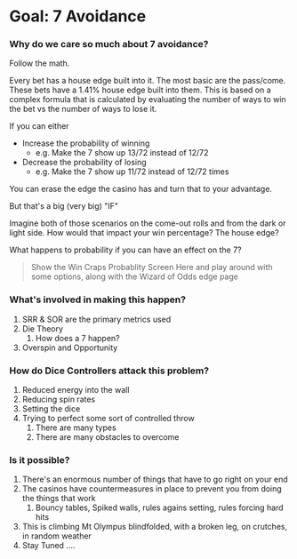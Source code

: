 # Goal: 7 Avoidance

### Why do we care so much about 7 avoidance?

Follow the math.

Every bet has a house edge built into it. The most basic are the pass/come. These bets have a 1.41% house edge built into them. This is based on a complex formula that is calculated by evaluating the number of ways to win the bet vs the number of ways to lose it.

If you can either

* Increase the probability of winning 
  * e.g. Make the 7 show up 13/72 instead of 12/72
* Decrease the probability of losing
  * e.g. Make the 7 show up 11/72 instead of 12/72 times

You can erase the edge the casino has and turn that to your advantage.

But that's a big \(very big\) "IF"

Imagine both of those scenarios on the come-out rolls and from the dark or light side. How would that impact your win percentage? The house edge?

What happens to probability if you can have an effect on the 7?

> Show the Win Craps Probablity Screen Here and play around with some options, along with the Wizard of Odds edge page

### What's involved in making this happen?

1. SRR & SOR are the primary metrics used
2. Die Theory
   1. How does a 7 happen?
3. Overspin and Opportunity

### How do Dice Controllers attack this problem?

1. Reduced energy into the wall
2. Reducing spin rates
3. Setting the dice
4. Trying to perfect some sort of controlled throw
   1. There are many types
   2. There are many obstacles to overcome

### Is it possible?

1. There's an enormous number of things that have to go right on your end
2. The casinos have countermeasures in place to prevent you from doing the things that work
   1. Bouncy tables, Spiked walls, rules agains setting, rules forcing hard hits
3. This is climbing Mt Olympus blindfolded, with a broken leg, on crutches, in random weather
4. Stay Tuned ....

